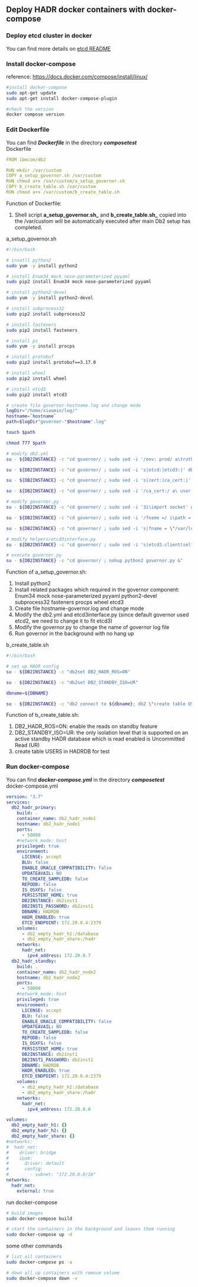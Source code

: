 ## Deploy HADR docker containers with docker-compose

### Deploy etcd cluster in docker
You can find more details on <a href="./etcd/README.md">etcd README</a>

### Install docker-compose
reference: https://docs.docker.com/compose/install/linux/  

```sh
#install docker-compose
sudo apt-get update
sudo apt-get install docker-compose-plugin

#check the version
docker compose version
```

### Edit Dockerfile
You can find **_Dockerfile_** in the directory **_composetest_**  
Dockerfile  
```yaml 
FROM ibmcom/db2

RUN mkdir /var/custom
COPY a_setup_governor.sh /var/custom
RUN chmod a+x /var/custom/a_setup_governor.sh
COPY b_create_table.sh /var/custom
RUN chmod a+x /var/custom/b_create_table.sh
```
Function of Dockerfile:  
1. Shell script **a_setup_governor.sh_** and **b_create_table.sh_** copied into the /var/custom will be automatically executed after main Db2 setup has completed.  
  
a_setup_governor.sh  
```sh
#!/bin/bash

# insatll python2
sudo yum -y install python2

# install Enum34 mock nose-parameterized pyyaml
sudo pip2 install Enum34 mock nose-parameterized pyyaml

# install python2-devel
sudo yum -y install python2-devel

# install subprocess32
sudo pip2 install subprocess32

# install fasteners
sudo pip2 install fasteners

# install ps
sudo yum -y install procps

# install protobuf
sudo pip2 install protobuf==3.17.0

# install wheel
sudo pip2 install wheel

# install etcd3
sudo pip2 install etcd3

# create file governor-hostname.log and change mode
logDir="/home/xiaomin/log/"
hostname=`hostname`
path=$logDir"governor-"$hostname".log"

touch $path

chmod 777 $path

# modify db2.yml
su - ${DB2INSTANCE} -c "cd governor/ ; sudo sed -i '/env: prod/ a\truth_manager: etcd3' db2.yml"

su - ${DB2INSTANCE} -c "cd governor/ ; sudo sed -i 's|etcd:|etcd3:|' db2.yml"

su - ${DB2INSTANCE} -c "cd governor/ ; sudo sed -i 's|cert:|ca_cert:|' db2.yml"

su - ${DB2INSTANCE} -c "cd governor/ ; sudo sed -i '/ca_cert:/ a\ user: \n password:' db2.yml"

# modify governor.py
su - ${DB2INSTANCE} -c "cd governor/ ; sudo sed -i '3i\import socket' governor.py"

su - ${DB2INSTANCE} -c "cd governor/ ; sudo sed -i '/fname =/ i\path = \"/var/log/governor/governor-\" + socket.gethostname() + \".log\"' governor.py"

su - ${DB2INSTANCE} -c "cd governor/ ; sudo sed -i 's|fname = \"/var/log/governor/governor.log\" if config.is_prod() or config.is_stage() else None|fname = path if config.is_prod() or config.is_stage() else None|' governor.py"

# modify helpers/etcd3interface.py
su - ${DB2INSTANCE} -c "cd governor/ ; sudo sed -i 's|etcd3.client(self.host, self.port, ca_cert=self.ca_cert, timeout=10, user=self.user, password=self.password)|etcd3.client(self.host, self.port)|' helpers/etcd3interface.py"

# execute governor.py
su - ${DB2INSTANCE} -c "cd governor/ ; nohup python2 governor.py &"
```
Function of a_setup_governor.sh:  
1) Install python2  
2) Install related packages which required in the governor component: Enum34 mock nose-parameterized pyyaml python2-devel subprocess32 fasteners procps wheel etcd3  
3) Create file hostname-governor.log and change mode  
4) Modify the db2.yml and etcd3interface.py (since default governor used etcd2, we need to change it to fit etcd3)  
5) Modify the governor.py to change the name of governor log file  
6) Run governor in the background with no hang up  


b_create_table.sh  
```sh
#!/bin/bash

# set up HADR config
su - ${DB2INSTANCE} -c "db2set DB2_HADR_ROS=ON"

su - ${DB2INSTANCE} -c "db2set DB2_STANDBY_ISO=UR"

dbname=${DBNAME}

su - ${DB2INSTANCE} -c "db2 connect to ${dbname}; db2 \"create table USERS(id int NOT NULL primary key, NAME VARCHAR(10), AGE VARCHAR(10))\"; db2 \"insert into USERS values('1','Nancy','20')\"; db2 \"insert into USERS values('2','Mike', '21')\"; db2 \"insert into USERS values('3','Lukas', '22')\"; db2 \"insert into USERS values('4','Felix', '23')\"; db2 \"insert into USERS values('5','David', '24')\"; db2 \"insert into USERS values('6','Jack', '25')\""
```
Function of b_create_table.sh:  
1. DB2_HADR_ROS=ON: enable the reads on standby feature  
2. DB2_STANDBY_ISO=UR: the only isolation level that is supported on an active standby HADR database which is read enabled is Uncommitted Read (UR)  
3. create table USERS in HADRDB for test  

### Run docker-compose
You can find **_docker-compose.yml_** in the directory **_composetest_**  
docker-compose.yml      
```yml
version: "3.7"
services:
  db2_hadr_primary:
    build: .
    container_name: db2_hadr_node1
    hostname: db2_hadr_node1
    ports:
      - 50000
    #network_mode: host
    privileged: true
    environment:
      LICENSE: accept
      BLU: false
      ENABLE_ORACLE_COMPATIBILITY: false
      UPDATEAVAIL: NO
      TO_CREATE_SAMPLEDB: false
      REPODB: false
      IS_OSXFS: false
      PERSISTENT_HOME: true
      DB2INSTANCE: db2inst1
      DB2INST1_PASSWORD: db2inst1
      DBNAME: HADRDB
      HADR_ENABLED: true
      ETCD_ENDPOINT: 172.20.0.4:2379
    volumes:
      - db2_empty_hadr_h1:/database
      - db2_empty_hadr_share:/hadr
    networks:
      hadr_net:
        ipv4_address: 172.20.0.7
  db2_hadr_standby:
    build: .
    container_name: db2_hadr_node2
    hostname: db2_hadr_node2
    ports:
      - 50000
    #network_mode: host
    privileged: true
    environment:
      LICENSE: accept
      BLU: false
      ENABLE_ORACLE_COMPATIBILITY: false
      UPDATEAVAIL: NO
      TO_CREATE_SAMPLEDB: false
      REPODB: false
      IS_OSXFS: false
      PERSISTENT_HOME: true
      DB2INSTANCE: db2inst1
      DB2INST1_PASSWORD: db2inst1
      DBNAME: HADRDB
      HADR_ENABLED: true
      ETCD_ENDPOINT: 172.20.0.4:2379
    volumes:
      - db2_empty_hadr_h2:/database
      - db2_empty_hadr_share:/hadr
    networks:
      hadr_net:
        ipv4_address: 172.20.0.8

volumes:
  db2_empty_hadr_h1: {}
  db2_empty_hadr_h2: {}
  db2_empty_hadr_share: {}
#networks:
#  hadr_net:
#    driver: bridge
#    ipam:
#      driver: default
#      config:
#        - subnet: "172.20.0.0/16"
networks:
  hadr_net:
    external: true
```

run docker-compose  
```sh
# build images
sudo docker-compose build

# start the containers in the background and leaves them running
sudo docker-compose up -d
```

some other commands  
```sh
# list all containers
sudo docker-compose ps -a

# down all up containers with remove volume
sudo docker-compose down -v 
```
